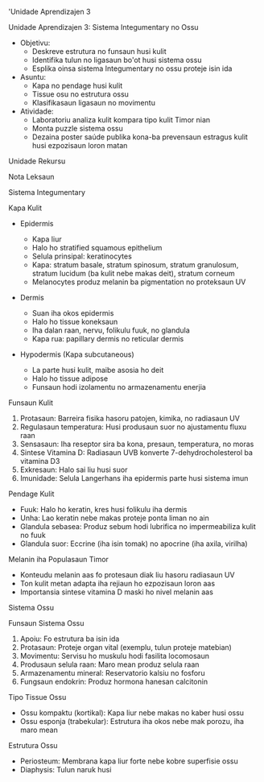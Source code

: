 'Unidade Aprendizajen 3

Unidade Aprendizajen 3: Sistema Integumentary no Ossu
- Objetivu:
  * Deskreve estrutura no funsaun husi kulit
  * Identifika tulun no ligasaun bo'ot husi sistema ossu
  * Esplika oinsa sistema Integumentary no ossu proteje isin ida
- Asuntu:
  * Kapa no pendage husi kulit
  * Tissue osu no estrutura ossu
  * Klasifikasaun ligasaun no movimentu
- Atividade:
  * Laboratoriu analiza kulit kompara tipo kulit Timor nian
  * Monta puzzle sistema ossu
  * Dezaina poster saúde publika kona-ba prevensaun estragus kulit husi ezpozisaun loron matan

Unidade Rekursu

Nota Leksaun

Sistema Integumentary

Kapa Kulit
- Epidermis
  * Kapa liur 
  * Halo ho stratified squamous epithelium
  * Selula prinsipal: keratinocytes
  * Kapa: stratum basale, stratum spinosum, stratum granulosum, stratum lucidum (ba kulit nebe makas deit), stratum corneum
  * Melanocytes produz melanin ba pigmentation no proteksaun UV

- Dermis
  * Suan iha okos epidermis
  * Halo ho tissue koneksaun
  * Iha dalan raan, nervu, folikulu fuuk, no glandula
  * Kapa rua: papillary dermis no reticular dermis

- Hypodermis (Kapa subcutaneous)
  * La parte husi kulit, maibe asosia ho deit
  * Halo ho tissue adipose
  * Funsaun hodi izolamentu no armazenamentu enerjia

Funsaun Kulit
1. Protasaun: Barreira fisika hasoru patojen, kimika, no radiasaun UV
2. Regulasaun temperatura: Husi produsaun suor no ajustamentu fluxu raan
3. Sensasaun: Iha reseptor sira ba kona, presaun, temperatura, no moras
4. Sintese Vitamina D: Radiasaun UVB konverte 7-dehydrocholesterol ba vitamina D3
5. Exkresaun: Halo sai liu husi suor
6. Imunidade: Selula Langerhans iha epidermis parte husi sistema imun

Pendage Kulit
- Fuuk: Halo ho keratin, kres husi folikulu iha dermis
- Unha: Lao keratin nebe makas proteje ponta liman no ain
- Glandula sebasea: Produz sebum hodi lubrifica no impermeabiliza kulit no fuuk
- Glandula suor: Eccrine (iha isin tomak) no apocrine (iha axila, virilha)

Melanin iha Populasaun Timor
- Konteudu melanin aas fo protesaun diak liu hasoru radiasaun UV
- Ton kulit metan adapta iha rejiaun ho ezpozisaun loron aas
- Importansia sintese vitamina D maski ho nivel melanin aas

Sistema Ossu

Funsaun Sistema Ossu
1. Apoiu: Fo estrutura ba isin ida
2. Protasaun: Proteje organ vital (exemplu, tulun proteje matebian)
3. Movimentu: Servisu ho muskulu hodi fasilita locomosaun
4. Produsaun selula raan: Maro mean produz selula raan
5. Armazenamentu mineral: Reservatorio kalsiu no fosforu
6. Fungsaun endokrin: Produz hormona hanesan calcitonin

Tipo Tissue Ossu
- Ossu kompaktu (kortikal): Kapa liur nebe makas no kaber husi ossu
- Ossu esponja (trabekular): Estrutura iha okos nebe mak porozu, iha maro mean

Estrutura Ossu
- Periosteum: Membrana kapa liur forte nebe kobre superfisie ossu
- Diaphysis: Tulun naruk husi